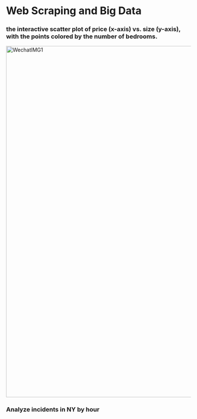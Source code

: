 # Web Scraping and Big Data

###  the interactive scatter plot of price (x-axis) vs. size (y-axis), with the points colored by the number of bedrooms. 
<img width="958" alt="WechatIMG1" src="https://user-images.githubusercontent.com/43478394/62073543-e7d08700-b20e-11e9-8782-964287400f4d.png">


### Analyze incidents in NY by hour 
